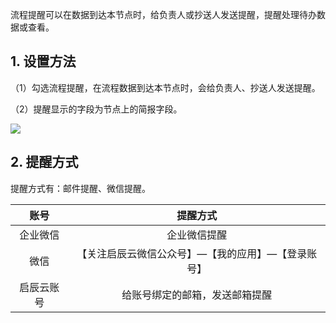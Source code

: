 流程提醒可以在数据到达本节点时，给负责人或抄送人发送提醒，提醒处理待办数据或查看。

## 1. 设置方法

（1）勾选流程提醒，在流程数据到达本节点时，会给负责人、抄送人发送提醒。

（2）提醒显示的字段为节点上的简报字段。

![](../img/7-1-9i1.png)

## 2. 提醒方式

提醒方式有：邮件提醒、微信提醒。

|   账号   |    提醒方式     |
|   :-:    |      :-:       | 
| 企业微信  |   企业微信提醒   |
|   微信    |  【关注启辰云微信公众号】—【我的应用】—【登录账号】 |
|启辰云账号 | 给账号绑定的邮箱，发送邮箱提醒|



